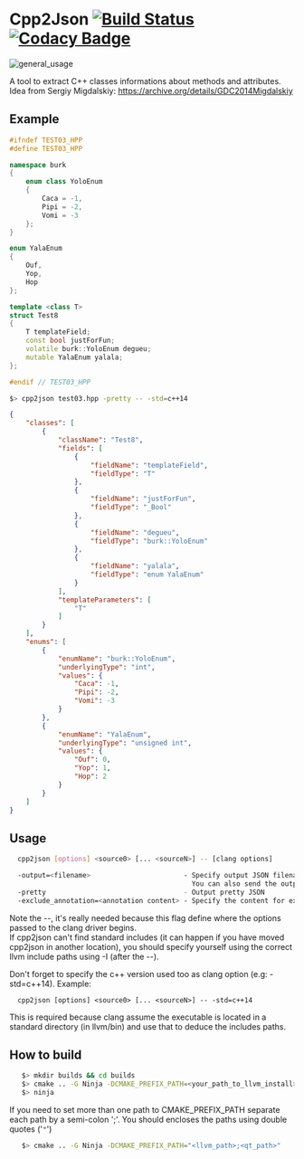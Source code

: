 # Cpp2Json [![Build Status](https://travis-ci.com/IohannRabeson/cpp2json.svg?token=oSgYDG8ZHmxB1gxGNZxP&branch=master)](https://travis-ci.com/IohannRabeson/cpp2json) [![Codacy Badge](https://api.codacy.com/project/badge/Grade/456265ad762c40d5aca25cb649589c69)](https://www.codacy.com/app/IohannRabeson/cpp2json?utm_source=github.com&amp;utm_medium=referral&amp;utm_content=IohannRabeson/cpp2json&amp;utm_campaign=Badge_Grade)

![general_usage](https://docs.google.com/drawings/d/e/2PACX-1vSvz2O3s9Oica9CyYAUq42n7U62ygswZS-CPsdTIPUDFLky-4Ff0zx-U-kBqJSubkmiBsJ9GsByTDsl/pub?w=1149&h=542)


A tool to extract C++ classes informations about methods and attributes.  
Idea from Sergiy Migdalskiy: https://archive.org/details/GDC2014Migdalskiy

## Example
```c++
#ifndef TEST03_HPP
#define TEST03_HPP

namespace burk
{
    enum class YoloEnum
    {
        Caca = -1,
        Pipi = -2,
        Vomi = -3
    };
}

enum YalaEnum
{
    Ouf,
    Yop,
    Hop
};

template <class T>
struct Test8
{
    T templateField;
    const bool justForFun;
    volatile burk::YoloEnum degueu;
    mutable YalaEnum yalala;
};

#endif // TEST03_HPP
```

```bash
$> cpp2json test03.hpp -pretty -- -std=c++14
```

```json
{
    "classes": [
        {
            "className": "Test8",
            "fields": [
                {
                    "fieldName": "templateField",
                    "fieldType": "T"
                },
                {
                    "fieldName": "justForFun",
                    "fieldType": "_Bool"
                },
                {
                    "fieldName": "degueu",
                    "fieldType": "burk::YoloEnum"
                },
                {
                    "fieldName": "yalala",
                    "fieldType": "enum YalaEnum"
                }
            ],
            "templateParameters": [
                "T"
            ]
        }
    ],
    "enums": [
        {
            "enumName": "burk::YoloEnum",
            "underlyingType": "int",
            "values": {
                "Caca": -1,
                "Pipi": -2,
                "Vomi": -3
            }
        },
        {
            "enumName": "YalaEnum",
            "underlyingType": "unsigned int",
            "values": {
                "Ouf": 0,
                "Yop": 1,
                "Hop": 2
            }
        }
    ]
}
```
## Usage
```bash
  cpp2json [options] <source0> [... <sourceN>] -- [clang options]

  -output=<filename>                       - Specify output JSON filename.
                                             You can also send the output to the stdout using - instead of a filename
  -pretty                                  - Output pretty JSON
  -exclude_annotation=<annotation content> - Specify the content for exclude annotation.
```
Note the --, it's really needed because this flag define where the options passed to the clang driver begins.  
If cpp2json can't find standard includes (it can happen if you have moved cpp2json in another location), you should specify
yourself using the correct llvm include paths using -I (after the --).

Don't forget to specify the c++ version used too as clang option (e.g: -std=c++14).
Example:
```
  cpp2json [options] <source0> [... <sourceN>] -- -std=c++14
```
This is required because clang assume the executable is located in a standard directory (in llvm/bin) and use that
to deduce the includes paths.

## How to build
```bash
   $> mkdir builds && cd builds
   $> cmake .. -G Ninja -DCMAKE_PREFIX_PATH=<your_path_to_llvm_install>
   $> ninja
```
If you need to set more than one path to CMAKE_PREFIX_PATH separate each path by a semi-colon ';'. You should encloses the paths using double quotes ('`"`')
```bash
   $> cmake .. -G Ninja -DCMAKE_PREFIX_PATH="<llvm_path>;<qt_path>"
```
